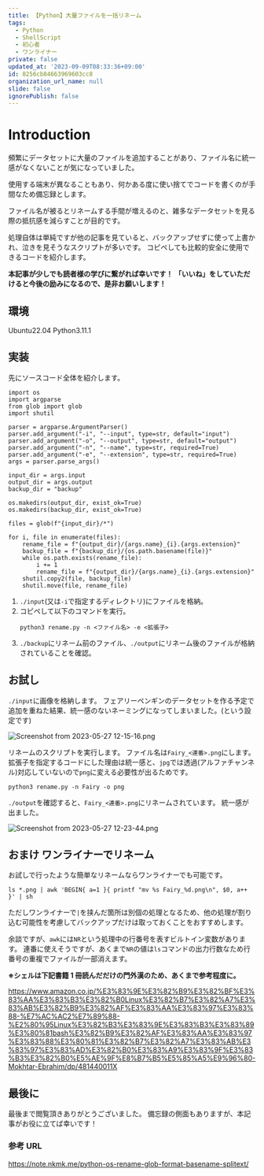 ```yaml
---
title: 【Python】大量ファイルを一括リネーム
tags:
  - Python
  - ShellScript
  - 初心者
  - ワンライナー
private: false
updated_at: '2023-09-09T08:33:36+09:00'
id: 8256cb84663969603cc8
organization_url_name: null
slide: false
ignorePublish: false
---
```


# Introduction

頻繁にデータセットに大量のファイルを追加することがあり、ファイル名に統一感がなくないことが気になっていました。

使用する端末が異なることもあり、何かある度に使い捨てでコードを書くのが手間なため備忘録とします。

ファイル名が被るとリネームする手間が増えるのと、雑多なデータセットを見る際の抵抗感を減らすことが目的です。

処理自体は単純ですが他の記事を見ていると、バックアップせずに使って上書かれ、泣きを見そうなスクリプトが多いです。
コピペしても比較的安全に使用できるコードを紹介します。

**本記事が少しでも読者様の学びに繋がれば幸いです！**
**「いいね」をしていただけると今後の励みになるので、是非お願いします！**

## 環境

Ubuntu22.04
Python3.11.1

## 実装

先にソースコード全体を紹介します。

```python: rename.py
import os
import argparse
from glob import glob
import shutil

parser = argparse.ArgumentParser()
parser.add_argument("-i", "--input", type=str, default="input")
parser.add_argument("-o", "--output", type=str, default="output")
parser.add_argument("-n", "--name", type=str, required=True)
parser.add_argument("-e", "--extension", type=str, required=True)
args = parser.parse_args()

input_dir = args.input
output_dir = args.output
backup_dir = "backup"

os.makedirs(output_dir, exist_ok=True)
os.makedirs(backup_dir, exist_ok=True)

files = glob(f"{input_dir}/*")

for i, file in enumerate(files):
    rename_file = f"{output_dir}/{args.name}_{i}.{args.extension}"
    backup_file = f"{backup_dir}/{os.path.basename(file)}"
    while os.path.exists(rename_file):
        i += 1
        rename_file = f"{output_dir}/{args.name}_{i}.{args.extension}"
    shutil.copy2(file, backup_file)
    shutil.move(file, rename_file)
```

1. `./input`(又は`-i`で指定するディレクトリ)にファイルを格納。
1. コピペして以下のコマンドを実行。
   ```bash:
   python3 rename.py -n <ファイル名> -e <拡張子>
   ```
1. `./backup`にリネーム前のファイル、`./output`にリネーム後のファイルが格納されていることを確認。

## お試し

`./input`に画像を格納します。
フェアリーペンギンのデータセットを作る予定で追加を重ねた結果、統一感のないネーミングになってしまいました。(という設定です)

![Screenshot from 2023-05-27 12-15-16.png](https://qiita-image-store.s3.ap-northeast-1.amazonaws.com/0/3292052/e7dcb684-a8b2-10a1-3523-366efca85ea5.png)

リネームのスクリプトを実行します。
ファイル名は`Fairy_<連番>.png`にします。
拡張子を指定するコードにした理由は統一感と、`jpg`では透過(アルファチャンネル)対応していないので`png`に変える必要性が出るためです。

```bash:
python3 rename.py -n Fairy -o png
```

`./output`を確認すると、`Fairy_<連番>.png`にリネームされています。
統一感が出ました。

![Screenshot from 2023-05-27 12-23-44.png](https://qiita-image-store.s3.ap-northeast-1.amazonaws.com/0/3292052/2e7a7a52-54cb-97a6-c244-3e6c87946ea3.png)

## おまけ ワンライナーでリネーム

お試しで行ったような簡単なリネームならワンライナーでも可能です。

```bash:
ls *.png | awk 'BEGIN{ a=1 }{ printf "mv %s Fairy_%d.png\n", $0, a++ }' | sh
```

ただしワンライナーで`|`を挟んだ箇所は別個の処理となるため、他の処理が割り込む可能性を考慮してバックアップだけは取っておくことをおすすめします。

余談ですが、`awk`には`NR`という処理中の行番号を表すビルトイン変数があります。
連番に使えそうですが、あくまで`NR`の値は`ls`コマンドの出力行数なため行番号の重複でファイルが一部消えます。

**※シェルは下記書籍 1 冊読んだだけの門外漢のため、あくまで参考程度に。**

https://www.amazon.co.jp/%E3%83%9E%E3%82%B9%E3%82%BF%E3%83%AA%E3%83%B3%E3%82%B0Linux%E3%82%B7%E3%82%A7%E3%83%AB%E3%82%B9%E3%82%AF%E3%83%AA%E3%83%97%E3%83%88-%E7%AC%AC2%E7%89%88-%E2%80%95Linux%E3%82%B3%E3%83%9E%E3%83%B3%E3%83%89%E3%80%81bash%E3%82%B9%E3%82%AF%E3%83%AA%E3%83%97%E3%83%88%E3%80%81%E3%82%B7%E3%82%A7%E3%83%AB%E3%83%97%E3%83%AD%E3%82%B0%E3%83%A9%E3%83%9F%E3%83%B3%E3%82%B0%E5%AE%9F%E8%B7%B5%E5%85%A5%E9%96%80-Mokhtar-Ebrahim/dp/481440011X

## 最後に

最後まで閲覧頂きありがとうございました。
備忘録の側面もありますが、本記事がお役に立てば幸いです！

### 参考 URL

https://note.nkmk.me/python-os-rename-glob-format-basename-splitext/
